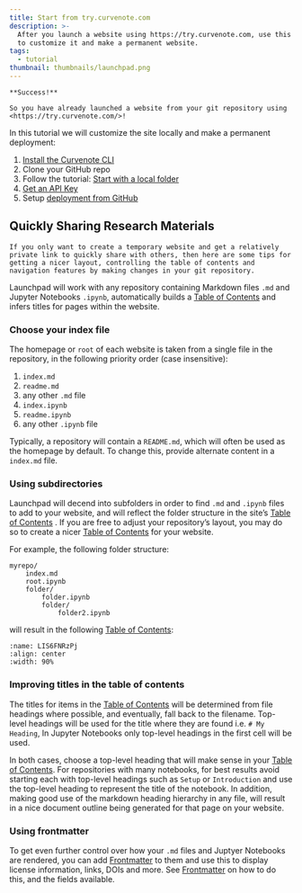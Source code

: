 ```yaml
---
title: Start from try.curvenote.com
description: >-
  After you launch a website using https://try.curvenote.com, use this tutorial
  to customize it and make a permanent website.
tags:
  - tutorial
thumbnail: thumbnails/launchpad.png
---
```


```{important}
**Success!**

So you have already launched a website from your git repository using <https://try.curvenote.com/>!

```

In this tutorial we will customize the site locally and make a permanent deployment:

1. [Install the Curvenote CLI](https://curvenote.com/oxa:EplL6AlILV3RGEDPzj5U/k4G4ZrOcTIx3szxGNEFb)
2. Clone your GitHub repo
3. Follow the tutorial: [Start with a local folder](oxa:Eh6WvY9NT46Ds4lE3OqJ/awl1FKZAY7CpiX7GWWXS 'Start with a local folder')
4. [Get an API Key](https://curvenote.com/oxa:EplL6AlILV3RGEDPzj5U/RzBCtk3yOrXhAVY2z2Bw)
5. Setup [deployment from GitHub](oxa:Eh6WvY9NT46Ds4lE3OqJ/rVruBYk1hDZL2Ca9a6UQ 'Deploying from GitHub')

## Quickly Sharing Research Materials

```{important}
If you only want to create a temporary website and get a relatively private link to quickly share with others, then here are some tips for getting a nicer layout, controlling the table of contents and navigation features by making changes in your git repository.

```

Launchpad will work with any repository containing Markdown files `.md` and Jupyter Notebooks `.ipynb`, automatically builds a [Table of Contents](oxa:Eh6WvY9NT46Ds4lE3OqJ/FrJ3eDvWP2LO3o40n4du 'Table of Contents') and infers titles for pages within the website.

### Choose your index file

The homepage or `root` of each website is taken from a single file in the repository, in the following priority order (case insensitive):

1. `index.md`
2. `readme.md`
3. any other `.md` file
4. `index.ipynb`
5. `readme.ipynb`
6. any other `.ipynb` file

Typically, a repository will contain a `README.md`, which will often be used as the homepage by default. To change this, provide alternate content in a `index.md` file.

### Using subdirectories

Launchpad will decend into subfolders in order to find `.md` and `.ipynb` files to add to your website, and will reflect the folder structure in the site’s [Table of Contents](oxa:Eh6WvY9NT46Ds4lE3OqJ/FrJ3eDvWP2LO3o40n4du 'Table of Contents') . If you are free to adjust your repository’s layout, you may do so to create a nicer [Table of Contents](oxa:Eh6WvY9NT46Ds4lE3OqJ/FrJ3eDvWP2LO3o40n4du 'Table of Contents') for your website.

For example, the following folder structure:

```text
myrepo/
	index.md
    root.ipynb
    folder/
    	folder.ipynb
        folder/
        	folder2.ipynb
```

will result in the following [Table of Contents](oxa:Eh6WvY9NT46Ds4lE3OqJ/FrJ3eDvWP2LO3o40n4du 'Table of Contents')\:

```{figure} images/Eh6WvY9NT46Ds4lE3OqJ-OdLnmrVGgoPxXTwDYsDh-v1.png
:name: LIS6FNRzPj
:align: center
:width: 90%
```

### Improving titles in the table of contents

The titles for items in the [Table of Contents](oxa:Eh6WvY9NT46Ds4lE3OqJ/FrJ3eDvWP2LO3o40n4du 'Table of Contents') will be determined from file headings where possible, and eventually, fall back to the filename. Top-level headings will be used for the title where they are found i.e. `# My Heading`, In Jupyter Notebooks only top-level headings in the first cell will be used.

In both cases, choose a top-level heading that will make sense in your [Table of Contents](oxa:Eh6WvY9NT46Ds4lE3OqJ/FrJ3eDvWP2LO3o40n4du 'Table of Contents'). For repositories with many notebooks, for best results avoid starting each with top-level headings such as `Setup` or `Introduction` and use the top-level heading to represent the title of the notebook. In addition, making good use of the markdown heading hierarchy in any file, will result in a nice document outline being generated for that page on your website.

### Using frontmatter

To get even further control over how your `.md` files and Juptyer Notebooks are rendered, you can add [Frontmatter](oxa:Eh6WvY9NT46Ds4lE3OqJ/ZS5jFLjvnEdoTjlf1d7S 'Frontmatter') to them and use this to display license information, links, DOIs and more. See [Frontmatter](oxa:Eh6WvY9NT46Ds4lE3OqJ/ZS5jFLjvnEdoTjlf1d7S 'Frontmatter') on how to do this, and the fields available.
